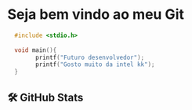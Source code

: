 # Seja bem vindo ao meu Git
```C
  #include <stdio.h>
  
  void main(){
        printf("Futuro desenvolvedor");
        printf("Gosto muito da intel kk");
  }
```
## 🛠️ GitHub Stats
<div>
  <a href="https://github.com/LuizEduardoI%22%3E
  <img height="180em" src="https://github-readme-stats.vercel.app/api?username=JonathanintelI&show_icons=true&theme=dracula&include_all_commits=true&count_private=true%22/%3E
  <img height="180em" src="https://github-readme-stats.vercel.app/api/top-langs/?username=JonathanintelI&layout=compact&langs_count=16&theme=dracula%22/%3E
  <div>
